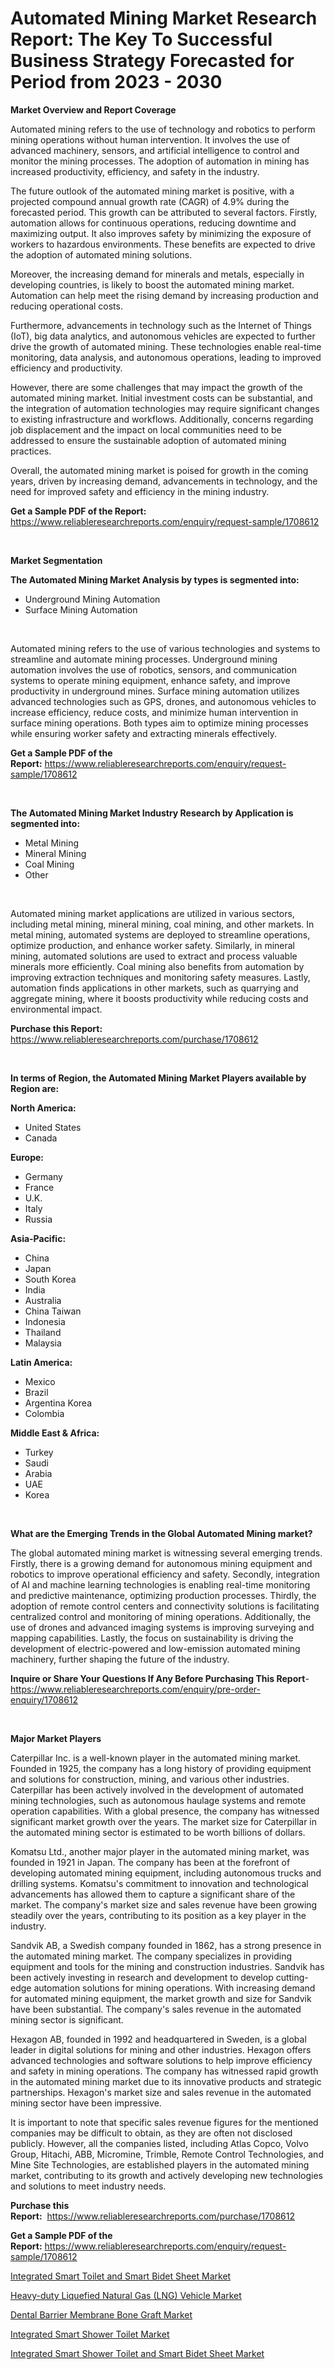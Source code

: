 <p><h1>Automated Mining Market Research Report: The Key To Successful Business Strategy Forecasted for Period from 2023 - 2030</h1></p><p><strong>Market Overview and Report Coverage</strong></p>
<p><p>Automated mining refers to the use of technology and robotics to perform mining operations without human intervention. It involves the use of advanced machinery, sensors, and artificial intelligence to control and monitor the mining processes. The adoption of automation in mining has increased productivity, efficiency, and safety in the industry.</p><p>The future outlook of the automated mining market is positive, with a projected compound annual growth rate (CAGR) of 4.9% during the forecasted period. This growth can be attributed to several factors. Firstly, automation allows for continuous operations, reducing downtime and maximizing output. It also improves safety by minimizing the exposure of workers to hazardous environments. These benefits are expected to drive the adoption of automated mining solutions.</p><p>Moreover, the increasing demand for minerals and metals, especially in developing countries, is likely to boost the automated mining market. Automation can help meet the rising demand by increasing production and reducing operational costs.</p><p>Furthermore, advancements in technology such as the Internet of Things (IoT), big data analytics, and autonomous vehicles are expected to further drive the growth of automated mining. These technologies enable real-time monitoring, data analysis, and autonomous operations, leading to improved efficiency and productivity.</p><p>However, there are some challenges that may impact the growth of the automated mining market. Initial investment costs can be substantial, and the integration of automation technologies may require significant changes to existing infrastructure and workflows. Additionally, concerns regarding job displacement and the impact on local communities need to be addressed to ensure the sustainable adoption of automated mining practices.</p><p>Overall, the automated mining market is poised for growth in the coming years, driven by increasing demand, advancements in technology, and the need for improved safety and efficiency in the mining industry.</p></p>
<p><strong>Get a Sample PDF of the Report:</strong> <a href="https://www.reliableresearchreports.com/enquiry/request-sample/1708612">https://www.reliableresearchreports.com/enquiry/request-sample/1708612</a></p>
<p>&nbsp;</p>
<p><strong>Market Segmentation</strong></p>
<p><strong>The Automated Mining Market Analysis by types is segmented into:</strong></p>
<p><ul><li>Underground Mining Automation</li><li>Surface Mining Automation</li></ul></p>
<p>&nbsp;</p>
<p><p>Automated mining refers to the use of various technologies and systems to streamline and automate mining processes. Underground mining automation involves the use of robotics, sensors, and communication systems to operate mining equipment, enhance safety, and improve productivity in underground mines. Surface mining automation utilizes advanced technologies such as GPS, drones, and autonomous vehicles to increase efficiency, reduce costs, and minimize human intervention in surface mining operations. Both types aim to optimize mining processes while ensuring worker safety and extracting minerals effectively.</p></p>
<p><strong>Get a Sample PDF of the Report:</strong>&nbsp;<a href="https://www.reliableresearchreports.com/enquiry/request-sample/1708612">https://www.reliableresearchreports.com/enquiry/request-sample/1708612</a></p>
<p>&nbsp;</p>
<p><strong>The Automated Mining Market Industry Research by Application is segmented into:</strong></p>
<p><ul><li>Metal Mining</li><li>Mineral Mining</li><li>Coal Mining</li><li>Other</li></ul></p>
<p>&nbsp;</p>
<p><p>Automated mining market applications are utilized in various sectors, including metal mining, mineral mining, coal mining, and other markets. In metal mining, automated systems are deployed to streamline operations, optimize production, and enhance worker safety. Similarly, in mineral mining, automated solutions are used to extract and process valuable minerals more efficiently. Coal mining also benefits from automation by improving extraction techniques and monitoring safety measures. Lastly, automation finds applications in other markets, such as quarrying and aggregate mining, where it boosts productivity while reducing costs and environmental impact.</p></p>
<p><strong>Purchase this Report:</strong>&nbsp; <a href="https://www.reliableresearchreports.com/purchase/1708612">https://www.reliableresearchreports.com/purchase/1708612</a></p>
<p>&nbsp;</p>
<p><strong>In terms of Region, the Automated Mining Market Players available by Region are:</strong></p>
<p>
    <p> <strong> North America: </strong>
        <ul>
            <li>United States</li>
            <li>Canada</li>
        </ul>
        </p> 
    <p> <strong> Europe: </strong>
        <ul>
            <li>Germany</li>
            <li>France</li>
            <li>U.K.</li>
            <li>Italy</li>
            <li>Russia</li>
        </ul>
        </p> 
    <p> <strong> Asia-Pacific: </strong>
        <ul>
            <li>China</li>
            <li>Japan</li>
            <li>South Korea</li>
            <li>India</li>
            <li>Australia</li>
            <li>China Taiwan</li>
            <li>Indonesia</li>
            <li>Thailand</li>
            <li>Malaysia</li>
        </ul>
        </p> 
    <p> <strong> Latin America: </strong>
        <ul>
            <li>Mexico</li>
            <li>Brazil</li>
            <li>Argentina Korea</li>
            <li>Colombia</li>
        </ul>
        </p> 
    <p> <strong> Middle East & Africa: </strong>
        <ul>
            <li>Turkey</li>
            <li>Saudi</li>
            <li>Arabia</li>
            <li>UAE</li>
            <li>Korea</li>
        </ul>
    </p>
    </p>
<p>&nbsp;</p>
<p><strong>What are the Emerging Trends in the Global Automated Mining market?</strong></p>
<p><p>The global automated mining market is witnessing several emerging trends. Firstly, there is a growing demand for autonomous mining equipment and robotics to improve operational efficiency and safety. Secondly, integration of AI and machine learning technologies is enabling real-time monitoring and predictive maintenance, optimizing production processes. Thirdly, the adoption of remote control centers and connectivity solutions is facilitating centralized control and monitoring of mining operations. Additionally, the use of drones and advanced imaging systems is improving surveying and mapping capabilities. Lastly, the focus on sustainability is driving the development of electric-powered and low-emission automated mining machinery, further shaping the future of the industry.</p></p>
<p><strong>Inquire or Share Your Questions If Any Before Purchasing This Report</strong>- <a href="https://www.reliableresearchreports.com/enquiry/pre-order-enquiry/1708612">https://www.reliableresearchreports.com/enquiry/pre-order-enquiry/1708612</a></p>
<p>&nbsp;</p>
<p><strong>Major Market Players</strong></p>
<p><p>Caterpillar Inc. is a well-known player in the automated mining market. Founded in 1925, the company has a long history of providing equipment and solutions for construction, mining, and various other industries. Caterpillar has been actively involved in the development of automated mining technologies, such as autonomous haulage systems and remote operation capabilities. With a global presence, the company has witnessed significant market growth over the years. The market size for Caterpillar in the automated mining sector is estimated to be worth billions of dollars.</p><p>Komatsu Ltd., another major player in the automated mining market, was founded in 1921 in Japan. The company has been at the forefront of developing automated mining equipment, including autonomous trucks and drilling systems. Komatsu's commitment to innovation and technological advancements has allowed them to capture a significant share of the market. The company's market size and sales revenue have been growing steadily over the years, contributing to its position as a key player in the industry.</p><p>Sandvik AB, a Swedish company founded in 1862, has a strong presence in the automated mining market. The company specializes in providing equipment and tools for the mining and construction industries. Sandvik has been actively investing in research and development to develop cutting-edge automation solutions for mining operations. With increasing demand for automated mining equipment, the market growth and size for Sandvik have been substantial. The company's sales revenue in the automated mining sector is significant.</p><p>Hexagon AB, founded in 1992 and headquartered in Sweden, is a global leader in digital solutions for mining and other industries. Hexagon offers advanced technologies and software solutions to help improve efficiency and safety in mining operations. The company has witnessed rapid growth in the automated mining market due to its innovative products and strategic partnerships. Hexagon's market size and sales revenue in the automated mining sector have been impressive.</p><p>It is important to note that specific sales revenue figures for the mentioned companies may be difficult to obtain, as they are often not disclosed publicly. However, all the companies listed, including Atlas Copco, Volvo Group, Hitachi, ABB, Micromine, Trimble, Remote Control Technologies, and Mine Site Technologies, are established players in the automated mining market, contributing to its growth and actively developing new technologies and solutions to meet industry needs.</p></p>
<p><strong>Purchase this Report:</strong>&nbsp;&nbsp;<a href="https://www.reliableresearchreports.com/purchase/1708612">https://www.reliableresearchreports.com/purchase/1708612</a></p>
<p></p>
<p><strong>Get a Sample PDF of the Report:</strong>&nbsp;<a href="https://www.reliableresearchreports.com/enquiry/request-sample/1708612">https://www.reliableresearchreports.com/enquiry/request-sample/1708612</a></p>
<p><p><a href="https://medium.com/@jerrodhilll68/integrated-smart-toilet-and-smart-bidet-sheet-market-insight-market-trends-growth-forecasted-50eee6da1fe0">Integrated Smart Toilet and Smart Bidet Sheet Market</a></p><p><a href="https://www.linkedin.com/pulse/heavy-duty-liquefied-natural-gas-lng-vehicle-market-size-share-ravge/">Heavy-duty Liquefied Natural Gas (LNG) Vehicle Market</a></p><p><a href="https://medium.com/@royalhoeger626/dental-barrier-membrane-bone-graft-market-outlook-industry-overview-and-forecast-2023-to-2030-cbc9d299156e">Dental Barrier Membrane Bone Graft Market</a></p><p><a href="https://medium.com/@cierrahayes645/integrated-smart-shower-toilet-market-the-key-to-successful-business-strategy-forecast-till-2030-aba2e2b965e7">Integrated Smart Shower Toilet Market</a></p><p><a href="https://medium.com/@boydsmitham726/integrated-smart-shower-toilet-and-smart-bidet-sheet-market-outlook-industry-overview-and-forecast-61d5aa9c1622">Integrated Smart Shower Toilet and Smart Bidet Sheet Market</a></p></p>